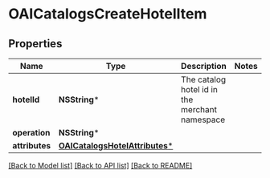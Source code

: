 # OAICatalogsCreateHotelItem

## Properties
Name | Type | Description | Notes
------------ | ------------- | ------------- | -------------
**hotelId** | **NSString*** | The catalog hotel id in the merchant namespace | 
**operation** | **NSString*** |  | 
**attributes** | [**OAICatalogsHotelAttributes***](OAICatalogsHotelAttributes.md) |  | 

[[Back to Model list]](../README.md#documentation-for-models) [[Back to API list]](../README.md#documentation-for-api-endpoints) [[Back to README]](../README.md)



